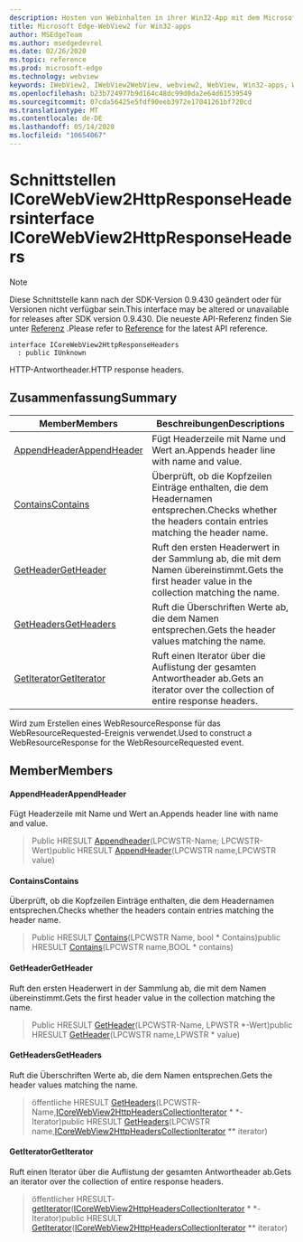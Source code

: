 ```yaml
---
description: Hosten von Webinhalten in ihrer Win32-App mit dem Microsoft Edge WebView2-Steuerelement
title: Microsoft Edge-WebView2 für Win32-apps
author: MSEdgeTeam
ms.author: msedgedevrel
ms.date: 02/26/2020
ms.topic: reference
ms.prod: microsoft-edge
ms.technology: webview
keywords: IWebView2, IWebView2WebView, webview2, WebView, Win32-apps, Win32, Edge, ICoreWebView2, ICoreWebView2Host, Browser-Steuerelement, Edge-HTML
ms.openlocfilehash: b23b724977b9d164c48dc99d0da2e64d61539549
ms.sourcegitcommit: 07cda56425e5fdf90eeb3972e17041261bf720cd
ms.translationtype: MT
ms.contentlocale: de-DE
ms.lasthandoff: 05/14/2020
ms.locfileid: "10654067"
---
```

# <span data-ttu-id="a15d5-104">Schnittstellen ICoreWebView2HttpResponseHeaders</span><span class="sxs-lookup"><span data-stu-id="a15d5-104">interface ICoreWebView2HttpResponseHeaders</span></span> 

> [!NOTE]
> <span data-ttu-id="a15d5-105">Diese Schnittstelle kann nach der SDK-Version 0.9.430 geändert oder für Versionen nicht verfügbar sein.</span><span class="sxs-lookup"><span data-stu-id="a15d5-105">This interface may be altered or unavailable for releases after SDK version 0.9.430.</span></span> <span data-ttu-id="a15d5-106">Die neueste API-Referenz finden Sie unter [Referenz](../../../webview2-api-reference.md) .</span><span class="sxs-lookup"><span data-stu-id="a15d5-106">Please refer to [Reference](../../../webview2-api-reference.md) for the latest API reference.</span></span>

```
interface ICoreWebView2HttpResponseHeaders
  : public IUnknown
```

<span data-ttu-id="a15d5-107">HTTP-Antwortheader.</span><span class="sxs-lookup"><span data-stu-id="a15d5-107">HTTP response headers.</span></span>

## <span data-ttu-id="a15d5-108">Zusammenfassung</span><span class="sxs-lookup"><span data-stu-id="a15d5-108">Summary</span></span>

 <span data-ttu-id="a15d5-109">Member</span><span class="sxs-lookup"><span data-stu-id="a15d5-109">Members</span></span>                        | <span data-ttu-id="a15d5-110">Beschreibungen</span><span class="sxs-lookup"><span data-stu-id="a15d5-110">Descriptions</span></span>
--------------------------------|---------------------------------------------
[<span data-ttu-id="a15d5-111">AppendHeader</span><span class="sxs-lookup"><span data-stu-id="a15d5-111">AppendHeader</span></span>](#appendheader) | <span data-ttu-id="a15d5-112">Fügt Headerzeile mit Name und Wert an.</span><span class="sxs-lookup"><span data-stu-id="a15d5-112">Appends header line with name and value.</span></span>
[<span data-ttu-id="a15d5-113">Contains</span><span class="sxs-lookup"><span data-stu-id="a15d5-113">Contains</span></span>](#contains) | <span data-ttu-id="a15d5-114">Überprüft, ob die Kopfzeilen Einträge enthalten, die dem Headernamen entsprechen.</span><span class="sxs-lookup"><span data-stu-id="a15d5-114">Checks whether the headers contain entries matching the header name.</span></span>
[<span data-ttu-id="a15d5-115">GetHeader</span><span class="sxs-lookup"><span data-stu-id="a15d5-115">GetHeader</span></span>](#getheader) | <span data-ttu-id="a15d5-116">Ruft den ersten Headerwert in der Sammlung ab, die mit dem Namen übereinstimmt.</span><span class="sxs-lookup"><span data-stu-id="a15d5-116">Gets the first header value in the collection matching the name.</span></span>
[<span data-ttu-id="a15d5-117">GetHeaders</span><span class="sxs-lookup"><span data-stu-id="a15d5-117">GetHeaders</span></span>](#getheaders) | <span data-ttu-id="a15d5-118">Ruft die Überschriften Werte ab, die dem Namen entsprechen.</span><span class="sxs-lookup"><span data-stu-id="a15d5-118">Gets the header values matching the name.</span></span>
[<span data-ttu-id="a15d5-119">GetIterator</span><span class="sxs-lookup"><span data-stu-id="a15d5-119">GetIterator</span></span>](#getiterator) | <span data-ttu-id="a15d5-120">Ruft einen Iterator über die Auflistung der gesamten Antwortheader ab.</span><span class="sxs-lookup"><span data-stu-id="a15d5-120">Gets an iterator over the collection of entire response headers.</span></span>

<span data-ttu-id="a15d5-121">Wird zum Erstellen eines WebResourceResponse für das WebResourceRequested-Ereignis verwendet.</span><span class="sxs-lookup"><span data-stu-id="a15d5-121">Used to construct a WebResourceResponse for the WebResourceRequested event.</span></span>

## <span data-ttu-id="a15d5-122">Member</span><span class="sxs-lookup"><span data-stu-id="a15d5-122">Members</span></span>

#### <span data-ttu-id="a15d5-123">AppendHeader</span><span class="sxs-lookup"><span data-stu-id="a15d5-123">AppendHeader</span></span> 

<span data-ttu-id="a15d5-124">Fügt Headerzeile mit Name und Wert an.</span><span class="sxs-lookup"><span data-stu-id="a15d5-124">Appends header line with name and value.</span></span>

> <span data-ttu-id="a15d5-125">Public HRESULT [Appendheader](#appendheader)(LPCWSTR-Name; LPCWSTR-Wert)</span><span class="sxs-lookup"><span data-stu-id="a15d5-125">public HRESULT [AppendHeader](#appendheader)(LPCWSTR name,LPCWSTR value)</span></span>

#### <span data-ttu-id="a15d5-126">Contains</span><span class="sxs-lookup"><span data-stu-id="a15d5-126">Contains</span></span> 

<span data-ttu-id="a15d5-127">Überprüft, ob die Kopfzeilen Einträge enthalten, die dem Headernamen entsprechen.</span><span class="sxs-lookup"><span data-stu-id="a15d5-127">Checks whether the headers contain entries matching the header name.</span></span>

> <span data-ttu-id="a15d5-128">Public HRESULT [Contains](#contains)(LPCWSTR Name, bool \* Contains)</span><span class="sxs-lookup"><span data-stu-id="a15d5-128">public HRESULT [Contains](#contains)(LPCWSTR name,BOOL \* contains)</span></span>

#### <span data-ttu-id="a15d5-129">GetHeader</span><span class="sxs-lookup"><span data-stu-id="a15d5-129">GetHeader</span></span> 

<span data-ttu-id="a15d5-130">Ruft den ersten Headerwert in der Sammlung ab, die mit dem Namen übereinstimmt.</span><span class="sxs-lookup"><span data-stu-id="a15d5-130">Gets the first header value in the collection matching the name.</span></span>

> <span data-ttu-id="a15d5-131">Public HRESULT [GetHeader](#getheader)(LPCWSTR-Name, LPWSTR \*-Wert)</span><span class="sxs-lookup"><span data-stu-id="a15d5-131">public HRESULT [GetHeader](#getheader)(LPCWSTR name,LPWSTR \* value)</span></span>

#### <span data-ttu-id="a15d5-132">GetHeaders</span><span class="sxs-lookup"><span data-stu-id="a15d5-132">GetHeaders</span></span> 

<span data-ttu-id="a15d5-133">Ruft die Überschriften Werte ab, die dem Namen entsprechen.</span><span class="sxs-lookup"><span data-stu-id="a15d5-133">Gets the header values matching the name.</span></span>

> <span data-ttu-id="a15d5-134">öffentliche HRESULT [GetHeaders](#getheaders)(LPCWSTR-Name,[ICoreWebView2HttpHeadersCollectionIterator](ICoreWebView2HttpHeadersCollectionIterator.md) \* \*-Iterator)</span><span class="sxs-lookup"><span data-stu-id="a15d5-134">public HRESULT [GetHeaders](#getheaders)(LPCWSTR name,[ICoreWebView2HttpHeadersCollectionIterator](ICoreWebView2HttpHeadersCollectionIterator.md) \*\* iterator)</span></span>

#### <span data-ttu-id="a15d5-135">GetIterator</span><span class="sxs-lookup"><span data-stu-id="a15d5-135">GetIterator</span></span> 

<span data-ttu-id="a15d5-136">Ruft einen Iterator über die Auflistung der gesamten Antwortheader ab.</span><span class="sxs-lookup"><span data-stu-id="a15d5-136">Gets an iterator over the collection of entire response headers.</span></span>

> <span data-ttu-id="a15d5-137">öffentlicher HRESULT- [getIterator](#getiterator)([ICoreWebView2HttpHeadersCollectionIterator](ICoreWebView2HttpHeadersCollectionIterator.md) \* \*-Iterator)</span><span class="sxs-lookup"><span data-stu-id="a15d5-137">public HRESULT [GetIterator](#getiterator)([ICoreWebView2HttpHeadersCollectionIterator](ICoreWebView2HttpHeadersCollectionIterator.md) \*\* iterator)</span></span>


